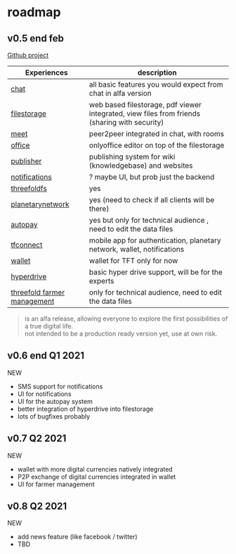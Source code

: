 # roadmap



## v0.5 end feb

[Github project](https://github.com/threefoldtech/digitaltwin/projects/2)

| Experiences                                          | description                                                                                   |
| ---------------------------------------------------- | --------------------------------------------------------------------------------------------- |
| [chat](threefold:chat)                               | all basic features you would expect from chat in alfa version                                 |
| [filestorage](aydo)                                  | web based filestorage, pdf viewer integrated, view files from friends (sharing with security) |
| [meet](meet)                                         | peer2peer integrated in chat, with rooms                                                      |
| [office](twin_office)                                | onlyoffice editor on top of the filestorage                                                   |
| [publisher](threefold:publisher)                     | publishing system for wiki (knowledgebase) and websites                                       |
| [notifications](notifications)                       | ? maybe UI, but prob just the backend                                                         |
| [threefoldfs](threefold:digitalyoufiles)             | yes                                                                                           |
| [planetarynetwork](planetarynetwork)                 | yes (need to check if all clients will be there)                                              |
| [autopay](threefold:autopay)                         | yes but only for technical audience , need to edit the data files                             |
| [tfconnect](threefold:tfconnect)                     | mobile app for authentication, planetary network, wallet, notifications                       |
| [wallet](wallet)                                     | wallet for TFT only for now                                                                   |
| [hyperdrive](hyperdrive)                             | basic hyper drive support, will be for the experts                                            |
| [threefold farmer management](threefold_farmer_mgmt) | only for technical audience, need to edit the data files                                      |

> is an alfa release, allowing everyone to explore the first possibilities of a true digital life.
> <BR> not intended to be a production ready version yet, use at own risk.

## v0.6 end Q1 2021

NEW

- SMS support for notifications
- UI for notifications
- UI for the autopay system
- better integration of hyperdrive into filestorage
- lots of bugfixes probably

## v0.7 Q2 2021

NEW

- wallet with more digital currencies natively integrated
- P2P exchange of digital currencies integrated in wallet
- UI for farmer management

## v0.8 Q2 2021

NEW

- add news feature (like facebook / twitter)
- TBD